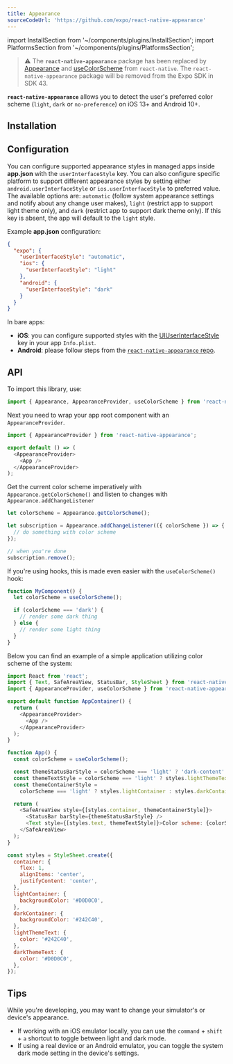 ```yaml
---
title: Appearance
sourceCodeUrl: 'https://github.com/expo/react-native-appearance'
---
```


import InstallSection from '~/components/plugins/InstallSection';
import PlatformsSection from '~/components/plugins/PlatformsSection';

> ⚠️ The **`react-native-appearance`** package has been replaced by [Appearance](../react-native/appearance.md) and [useColorScheme](../react-native/usecolorscheme.md) from `react-native`. The `react-native-appearance` package will be removed from the Expo SDK in SDK 43.

**`react-native-appearance`** allows you to detect the user's preferred color scheme (`light`, `dark` or `no-preference`) on iOS 13+ and Android 10+.

<PlatformsSection android emulator ios simulator web />

## Installation

<InstallSection packageName="react-native-appearance" href="https://github.com/expo/react-native-appearance#linking" />

## Configuration

You can configure supported appearance styles in managed apps inside **app.json** with the `userInterfaceStyle` key. You can also configure specific platform to support different appearance styles by setting either `android.userInterfaceStyle` or `ios.userInterfaceStyle` to preferred value.
The available options are: `automatic` (follow system appearance settings and notify about any change user makes), `light` (restrict app to support light theme only), and `dark` (restrict app to support dark theme only).
If this key is absent, the app will default to the `light` style.

Example **app.json** configuration:

```json
{
  "expo": {
    "userInterfaceStyle": "automatic",
    "ios": {
      "userInterfaceStyle": "light"
    },
    "android": {
      "userInterfaceStyle": "dark"
    }
  }
}
```

In bare apps:

- **iOS**: you can configure supported styles with the [UIUserInterfaceStyle](https://developer.apple.com/documentation/bundleresources/information_property_list/uiuserinterfacestyle) key in your app `Info.plist`.
- **Android**: please follow steps from the [`react-native-appearance` repo](https://github.com/expo/react-native-appearance#configuration).

## API

To import this library, use:

```js
import { Appearance, AppearanceProvider, useColorScheme } from 'react-native-appearance';
```

Next you need to wrap your app root component with an `AppearanceProvider`.

```js
import { AppearanceProvider } from 'react-native-appearance';

export default () => (
  <AppearanceProvider>
    <App />
  </AppearanceProvider>
);
```

Get the current color scheme imperatively with `Appearance.getColorScheme()` and listen to changes with `Appearance.addChangeListener`

```js
let colorScheme = Appearance.getColorScheme();

let subscription = Appearance.addChangeListener(({ colorScheme }) => {
  // do something with color scheme
});

// when you're done
subscription.remove();
```

If you're using hooks, this is made even easier with the `useColorScheme()` hook:

```js
function MyComponent() {
  let colorScheme = useColorScheme();

  if (colorScheme === 'dark') {
    // render some dark thing
  } else {
    // render some light thing
  }
}
```

Below you can find an example of a simple application utilizing color scheme of the system:

```js
import React from 'react';
import { Text, SafeAreaView, StatusBar, StyleSheet } from 'react-native';
import { AppearanceProvider, useColorScheme } from 'react-native-appearance';

export default function AppContainer() {
  return (
    <AppearanceProvider>
      <App />
    </AppearanceProvider>
  );
}

function App() {
  const colorScheme = useColorScheme();

  const themeStatusBarStyle = colorScheme === 'light' ? 'dark-content' : 'light-content';
  const themeTextStyle = colorScheme === 'light' ? styles.lightThemeText : styles.darkThemeText;
  const themeContainerStyle =
    colorScheme === 'light' ? styles.lightContainer : styles.darkContainer;

  return (
    <SafeAreaView style={[styles.container, themeContainerStyle]}>
      <StatusBar barStyle={themeStatusBarStyle} />
      <Text style={[styles.text, themeTextStyle]}>Color scheme: {colorScheme}</Text>
    </SafeAreaView>
  );
}

const styles = StyleSheet.create({
  container: {
    flex: 1,
    alignItems: 'center',
    justifyContent: 'center',
  },
  lightContainer: {
    backgroundColor: '#D0D0C0',
  },
  darkContainer: {
    backgroundColor: '#242C40',
  },
  lightThemeText: {
    color: '#242C40',
  },
  darkThemeText: {
    color: '#D0D0C0',
  },
});
```

## Tips

While you're developing, you may want to change your simulator's or device's appearance.

- If working with an iOS emulator locally, you can use the `command` + `shift` + `a` shortcut to toggle between light and dark mode.
- If using a real device or an Android emulator, you can toggle the system dark mode setting in the device's settings.
